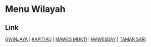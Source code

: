 # Menu Wilayah

## Link

[GWINJAYA](https://github.com/gigit-pemilu/pemilu-2024-91-papua/tree/main/pileg-dpr/hitung-suara/sub/91-papua/sub/10-sarmi/sub/15-bonggo-timur/sub/2001-gwinjaya)
 | 
[KAPITIAU](https://github.com/gigit-pemilu/pemilu-2024-91-papua/tree/main/pileg-dpr/hitung-suara/sub/91-papua/sub/10-sarmi/sub/15-bonggo-timur/sub/2005-kapitiau)
 | 
[MAWES MUKTI](https://github.com/gigit-pemilu/pemilu-2024-91-papua/tree/main/pileg-dpr/hitung-suara/sub/91-papua/sub/10-sarmi/sub/15-bonggo-timur/sub/2003-mawes-mukti)
 | 
[MAWESDAY](https://github.com/gigit-pemilu/pemilu-2024-91-papua/tree/main/pileg-dpr/hitung-suara/sub/91-papua/sub/10-sarmi/sub/15-bonggo-timur/sub/2004-mawesday)
 | 
[TAMAR SARI](https://github.com/gigit-pemilu/pemilu-2024-91-papua/tree/main/pileg-dpr/hitung-suara/sub/91-papua/sub/10-sarmi/sub/15-bonggo-timur/sub/2002-tamar-sari)

